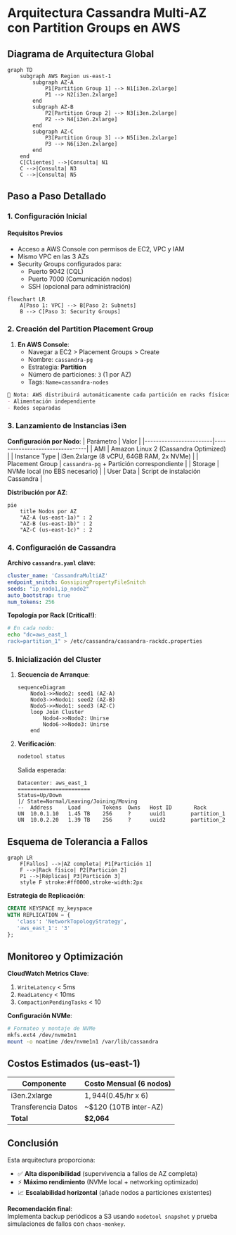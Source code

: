# **Arquitectura Cassandra Multi-AZ con Partition Groups en AWS**

## **Diagrama de Arquitectura Global**
```mermaid
graph TD
    subgraph AWS Region us-east-1
        subgraph AZ-A
            P1[Partition Group 1] --> N1[i3en.2xlarge]
            P1 --> N2[i3en.2xlarge]
        end
        subgraph AZ-B
            P2[Partition Group 2] --> N3[i3en.2xlarge]
            P2 --> N4[i3en.2xlarge]
        end
        subgraph AZ-C
            P3[Partition Group 3] --> N5[i3en.2xlarge]
            P3 --> N6[i3en.2xlarge]
        end
    end
    C[Clientes] -->|Consulta| N1
    C -->|Consulta| N3
    C -->|Consulta| N5
```

## **Paso a Paso Detallado**

### **1. Configuración Inicial**
#### **Requisitos Previos**
- Acceso a AWS Console con permisos de EC2, VPC y IAM
- Mismo VPC en las 3 AZs
- Security Groups configurados para:
  - Puerto 9042 (CQL)
  - Puerto 7000 (Comunicación nodos)
  - SSH (opcional para administración)

```mermaid
flowchart LR
    A[Paso 1: VPC] --> B[Paso 2: Subnets]
    B --> C[Paso 3: Security Groups]
```

### **2. Creación del Partition Placement Group**
1. **En AWS Console**:
   - Navegar a EC2 > Placement Groups > Create
   - Nombre: `cassandra-pg`
   - Estrategia: **Partition**
   - Número de particiones: `3` (1 por AZ)
   - Tags: `Name=cassandra-nodes`

```markdown
📌 Nota: AWS distribuirá automáticamente cada partición en racks físicos distintos con:
- Alimentación independiente
- Redes separadas
```

### **3. Lanzamiento de Instancias i3en**
**Configuración por Nodo**:
| Parámetro              | Valor                          |
|------------------------|--------------------------------|
| AMI                    | Amazon Linux 2 (Cassandra Optimized) |
| Instance Type          | i3en.2xlarge (8 vCPU, 64GB RAM, 2x NVMe) |
| Placement Group        | `cassandra-pg` + Partición correspondiente |
| Storage                | NVMe local (no EBS necesario) |
| User Data              | Script de instalación Cassandra |

**Distribución por AZ**:
```mermaid
pie
    title Nodos por AZ
    "AZ-A (us-east-1a)" : 2
    "AZ-B (us-east-1b)" : 2
    "AZ-C (us-east-1c)" : 2
```

### **4. Configuración de Cassandra**
**Archivo `cassandra.yaml` clave**:
```yaml
cluster_name: 'CassandraMultiAZ'
endpoint_snitch: GossipingPropertyFileSnitch
seeds: "ip_nodo1,ip_nodo2"
auto_bootstrap: true
num_tokens: 256
```

**Topología por Rack (Critical!)**:
```bash
# En cada nodo:
echo "dc=aws_east_1
rack=partition_1" > /etc/cassandra/cassandra-rackdc.properties
```

### **5. Inicialización del Cluster**
1. **Secuencia de Arranque**:
   ```mermaid
   sequenceDiagram
       Nodo1->>Nodo2: seed1 (AZ-A)
       Nodo3->>Nodo1: seed2 (AZ-B)
       Nodo5->>Nodo1: seed3 (AZ-C)
       loop Join Cluster
           Nodo4->>Nodo2: Unirse
           Nodo6->>Nodo3: Unirse
       end
   ```

2. **Verificación**:
   ```bash
   nodetool status
   ```
   Salida esperada:
   ```
   Datacenter: aws_east_1
   =======================
   Status=Up/Down
   |/ State=Normal/Leaving/Joining/Moving
   --  Address     Load       Tokens  Owns   Host ID       Rack
   UN  10.0.1.10   1.45 TB    256     ?      uuid1        partition_1
   UN  10.0.2.20   1.39 TB    256     ?      uuid2        partition_2
   ```

## **Esquema de Tolerancia a Fallos**
```mermaid
graph LR
    F[Fallos] -->|AZ completa| P1[Partición 1]
    F -->|Rack físico| P2[Partición 2]
    P1 -->|Réplicas| P3[Partición 3]
    style F stroke:#ff0000,stroke-width:2px
```

**Estrategia de Replicación**:
```sql
CREATE KEYSPACE my_keyspace 
WITH REPLICATION = {
   'class': 'NetworkTopologyStrategy',
   'aws_east_1': '3' 
};
```

## **Monitoreo y Optimización**
**CloudWatch Metrics Clave**:
1. `WriteLatency` < 5ms
2. `ReadLatency` < 10ms
3. `CompactionPendingTasks` < 10

**Configuración NVMe**:
```bash
# Formateo y montaje de NVMe
mkfs.ext4 /dev/nvme1n1
mount -o noatime /dev/nvme1n1 /var/lib/cassandra
```

## **Costos Estimados (us-east-1)**
| Componente          | Costo Mensual (6 nodos) |
|---------------------|-------------------------|
| i3en.2xlarge        | $1,944 ($0.45/hr x 6)   |
| Transferencia Datos | ~$120 (10TB inter-AZ)   |
| **Total**           | **$2,064**              |

## **Conclusión**
Esta arquitectura proporciona:
- ✅ **Alta disponibilidad** (supervivencia a fallos de AZ completa)
- ⚡ **Máximo rendimiento** (NVMe local + networking optimizado)
- 📈 **Escalabilidad horizontal** (añade nodos a particiones existentes)

**Recomendación final**:  
Implementa backup periódicos a S3 usando `nodetool snapshot` y prueba simulaciones de fallos con `chaos-monkey`.
